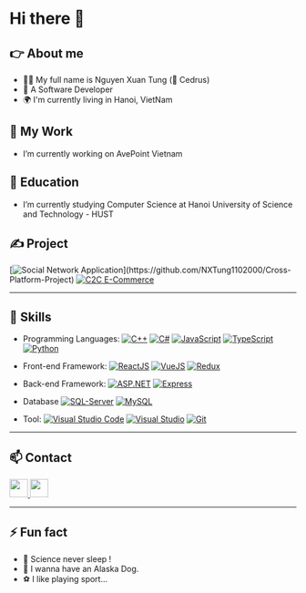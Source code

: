 # Hi there 👋

## 👉 About me

- 👨‍💻 My full name is Nguyen Xuan Tung (🤔 Cedrus)
- 🤵 A Software Developer
- 🌍 I'm currently living in Hanoi, VietNam

## 💼 My Work

- I’m currently working on AvePoint Vietnam

## 🏫 Education

- I’m currently studying Computer Science at Hanoi University of Science and Technology - HUST

## ✍️ Project

[![Social Network Application](https://img.shields.io/badge/-📱%20Social%20Network%20Application-fff?)](https://github.com/NXTung1102000/Cross-Platform-Project)
[![C2C E-Commerce](https://img.shields.io/badge/-E%20Commerce-A5CD39?logo=bigcommerce)](https://github.com/NXTung1102000/InformationSystemIntegration)

---

## 🧐 Skills

- Programming Languages:
[![C++](https://img.shields.io/badge/-C/C++-00599C?&logo=CPlusPlus)](https://learn.microsoft.com/vi-vn/cpp/cpp)
[![C#](https://img.shields.io/badge/-CSharp-512BD4?&logo=CSharp)](https://learn.microsoft.com/en-us/dotnet/csharp/)
[![JavaScript](https://img.shields.io/badge/-JavaScript-35495E?&logo=JavaScript)](https://www.w3schools.com/js/)
[![TypeScript](https://img.shields.io/badge/-TypeScript-fff?&logo=TypeScript)](https://www.typescriptlang.org/)
[![Python](https://img.shields.io/badge/-Python-fff?&logo=python)](https://www.python.org/)

- Front-end Framework:
[![ReactJS](https://img.shields.io/badge/-React%20JS-00599C?&logo=react)](https://react.dev/)
[![VueJS](https://img.shields.io/badge/Vue%20JS-35495E?logo=vuedotjs&logoColor=4FC08D)](https://vuejs.org/)
[![Redux](https://img.shields.io/badge/-Redux-764ABC?&logo=redux)](https://redux.js.org/)

- Back-end Framework:
[![ASP.NET](https://img.shields.io/badge/-ASP.NET-512BD4?&logo=dotnet)](https://learn.microsoft.com/vi-vn/aspnet/core)
[![Express](https://img.shields.io/badge/Express-444?logo=nodedotjs)](https://expressjs.com/)

- Database
[![SQL-Server](https://img.shields.io/badge/-SQL%20Server-CC2927?&logo=microsoftsqlserver)](https://www.microsoft.com/en-us/sql-server)
[![MySQL](https://img.shields.io/badge/MySQL-fff?logo=mysql)](https://www.mysql.com/)

- Tool:
[![Visual Studio Code](https://img.shields.io/badge/-Visual%20Studio%20Code-007ACC?&logo=visualstudiocode)](https://code.visualstudio.com/)
[![Visual Studio](https://img.shields.io/badge/Visual%20Studio-5C2D91?logo=visualstudio)](https://visualstudio.microsoft.com/)
[![Git](https://img.shields.io/badge/Git-fff?logo=git)](https://git-scm.com/)

---
## 📫 Contact

<p align="left">
  <a href="https://github.com/NXTung1102000" target="_blank" rel="noreferrer">
    <img src="https://raw.githubusercontent.com/danielcranney/readme-generator/main/public/icons/socials/github.svg" width="32" height="32" />
  </a>  
  <a href="https://www.facebook.com/nxtung1102000" target="_blank" rel="noreferrer">
    <img src="https://raw.githubusercontent.com/danielcranney/readme-generator/main/public/icons/socials/facebook.svg" width="32" height="32" />
  </a>
</p>

----

## ⚡ Fun fact

- 📡 Science never sleep !
- 🦮 I wanna have an Alaska Dog.
- ⚽ I like playing sport...
